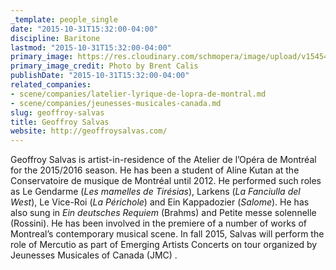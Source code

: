 ```yaml
---
_template: people_single
date: "2015-10-31T15:32:00-04:00"
discipline: Baritone
lastmod: "2015-10-31T15:32:00-04:00"
primary_image: https://res.cloudinary.com/schmopera/image/upload/v1545409169/media/webhook-uploads/1446319890464/2015-10-31---Atelier---Geoffroy-Salvas---Square.jpg.jpg
primary_image_credit: Photo by Brent Calis
publishDate: "2015-10-31T15:32:00-04:00"
related_companies:
- scene/companies/latelier-lyrique-de-lopra-de-montral.md
- scene/companies/jeunesses-musicales-canada.md
slug: geoffroy-salvas
title: Geoffroy Salvas
website: http://geoffroysalvas.com/
---
```


Geoffroy Salvas is artist-in-residence of the Atelier de l’Opéra de Montréal for the 2015/2016 season. He has been a student of Aline Kutan at the Conservatoire de musique de Montréal until 2012. He performed such roles as Le Gendarme (*Les mamelles de Tirésias*), Larkens (*La Fanciulla del West*), Le Vice-Roi (*La Périchole*) and Ein Kappadozier (*Salome*). He has also sung in *Ein deutsches Requiem* (Brahms) and Petite messe solennelle (Rossini). He has been involved in the premiere of a number of works of Montreal’s contemporary musical scene. In fall 2015, Salvas will perform the role of Mercutio as part of Emerging Artists Concerts on tour organized by Jeunesses Musicales of Canada (JMC) .
